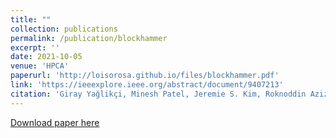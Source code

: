 ```yaml
---
title: ""
collection: publications
permalink: /publication/blockhammer
excerpt: ''
date: 2021-10-05
venue: 'HPCA'
paperurl: 'http://loisorosa.github.io/files/blockhammer.pdf'
link: 'https://ieeexplore.ieee.org/abstract/document/9407213'
citation: 'Giray Yağlikçi, Minesh Patel, Jeremie S. Kim, Roknoddin Azizi, Ataberk Olgun, <u>Lois Orosa</u>, Hasan Hassan, Jisung Park, Konstantinos Kanellopoulos, Taha Shahroodi, Saugata Ghose and Onur Mutlu. <b>"BlockHammer: Preventing RowHammer at Low Cost by Blacklisting Rapidly-Accessed DRAM Rows."</b> In 2021 IEEE international Symphosium on High-Performance Computer Architecture (HPCA), 2021.'
---
```

[Download paper here](http://loisorosa.github.io/files/blockhammer.pdf)

